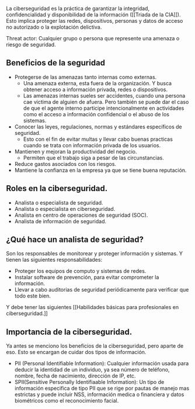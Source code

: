 La ciberseguridad es la práctica de garantizar la integridad, confidencialidad y disponibilidad de la información ([[Triada de la CIA]]).
Esto implica proteger las redes, dispositivos, personas y datos de acceso no autorizado o la explotación delictiva. 

Threat actor: Cualquier grupo o persona que represente una amenaza o riesgo de seguridad. 

## Beneficios de la seguridad

- Protegerse de las amenazas tanto internas como externas. 
	- Una amenaza externa, esta fuera de la organización. Y busca obtener acceso a información privada, redes o dispositivos. 
	- Las amenazas internas sueles ser accidentes, cuando una persona cae victima de alguien de afuera. Pero también se puede dar el caso de que el agente interno participe intencionalmente en actividades como el acceso a información confidencial o el abuso de los sistemas. 
- Conocer las leyes, regulaciones, normas y estándares específicos de seguridad. 
	- Esto con el fin de evitar multas y llevar cabo buenas practicas cuando se trata con información privada de los usuarios. 
- Mantienen y mejoran la productividad del negocio.
	- Permiten que el trabajo siga a pesar de las circunstancias. 
- Reduce gastos asociados con los riesgos.
- Mantiene la confianza en la empresa ya que se tiene buena reputación. 
## Roles en la ciberseguridad. 

- Analista o especialista de seguridad.
- Analista o especialista en ciberseguridad. 
- Analista en centro de operaciones de seguridad (SOC).
- Analista de información de seguridad. 

## ¿Qué hace un analista de seguridad?

Son los responsables de monitorear y proteger información y sistemas. Y tienen las siguientes responsabilidades:

- Proteger los equipos de computo y sistemas de redes. 
- Instalar software de prevención, para evitar comprometer la información.
- Llevar a cabo auditorias de seguridad periódicamente para verificar que todo este bien. 

Y debe tener las siguientes [[Habilidades básicas para profesionales en ciberseguridad.]] 

## Importancia de la ciberseguridad. 

Ya antes se menciono los beneficios de la ciberseguridad, pero aparte de eso. Esto se encargan de cuidar dos tipos de información.

- PII (Personal Identifiable Information): Cualquier información usada para deducir la identidad de un individuo, ya sea número de teléfono, nombre, fecha de nacimiento, dirección de IP, etc. 
- SPII(Sensitive Personally Identifiaable Information): Un tipo de información especifica de tipo PII que se rige por pautas de manejo mas estrictas y puede incluir NSS, información medica o financiera y datos biométricos como el reconocimiento facial. 




